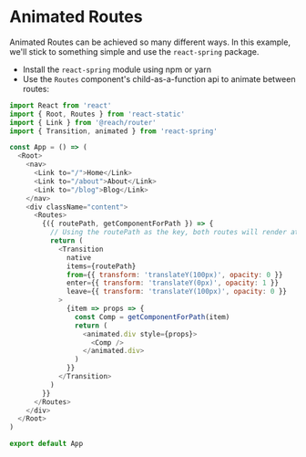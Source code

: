 # Animated Routes

Animated Routes can be achieved so many different ways. In this example, we'll stick to something simple and use the `react-spring` package.

- Install the `react-spring` module using npm or yarn
- Use the `Routes` component's child-as-a-function api to animate between routes:

```javascript
import React from 'react'
import { Root, Routes } from 'react-static'
import { Link } from '@reach/router'
import { Transition, animated } from 'react-spring'

const App = () => (
  <Root>
    <nav>
      <Link to="/">Home</Link>
      <Link to="/about">About</Link>
      <Link to="/blog">Blog</Link>
    </nav>
    <div className="content">
      <Routes>
        {({ routePath, getComponentForPath }) => {
          // Using the routePath as the key, both routes will render at the same time for the transition
          return (
            <Transition
              native
              items={routePath}
              from={{ transform: 'translateY(100px)', opacity: 0 }}
              enter={{ transform: 'translateY(0px)', opacity: 1 }}
              leave={{ transform: 'translateY(100px)', opacity: 0 }}
            >
              {item => props => {
                const Comp = getComponentForPath(item)
                return (
                  <animated.div style={props}>
                    <Comp />
                  </animated.div>
                )
              }}
            </Transition>
          )
        }}
      </Routes>
    </div>
  </Root>
)

export default App
```
